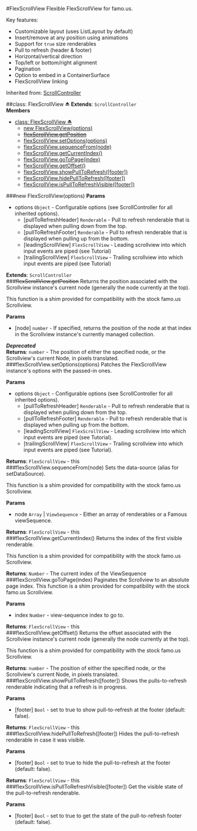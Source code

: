 <a name="module_FlexScrollView"></a>
#FlexScrollView
Flexible FlexScrollView for famo.us.

Key features:
-    Customizable layout (uses ListLayout by default)
-    Insert/remove at any position using animations
-    Support for `true` size renderables
-    Pull to refresh (header & footer)
-    Horizontal/vertical direction
-    Top/left or bottom/right alignment
-    Pagination
-    Option to embed in a ContainerSurface
-    FlexScrollView linking

Inherited from: [ScrollController](./ScrollController.md)

<a name="exp_module_FlexScrollView"></a>
##class: FlexScrollView ⏏
**Extends**: `ScrollController`  
**Members**

* [class: FlexScrollView ⏏](#exp_module_FlexScrollView)
  * [new FlexScrollView(options)](#exp_new_module_FlexScrollView)
  * [~~flexScrollView.getPosition~~](#module_FlexScrollView#getPosition)
  * [flexScrollView.setOptions(options)](#module_FlexScrollView#setOptions)
  * [flexScrollView.sequenceFrom(node)](#module_FlexScrollView#sequenceFrom)
  * [flexScrollView.getCurrentIndex()](#module_FlexScrollView#getCurrentIndex)
  * [flexScrollView.goToPage(index)](#module_FlexScrollView#goToPage)
  * [flexScrollView.getOffset()](#module_FlexScrollView#getOffset)
  * [flexScrollView.showPullToRefresh([footer])](#module_FlexScrollView#showPullToRefresh)
  * [flexScrollView.hidePullToRefresh([footer])](#module_FlexScrollView#hidePullToRefresh)
  * [flexScrollView.isPullToRefreshVisible([footer])](#module_FlexScrollView#isPullToRefreshVisible)

<a name="exp_new_module_FlexScrollView"></a>
###new FlexScrollView(options)
**Params**

- options `Object` - Configurable options (see ScrollController for all inherited options).  
  - \[pullToRefreshHeader\] `Renderable` - Pull to refresh renderable that is displayed when pulling down from the top.  
  - \[pullToRefreshFooter\] `Renderable` - Pull to refresh renderable that is displayed when pulling up from the bottom.  
  - \[leadingScrollView\] `FlexScrollView` - Leading scrollview into which input events are piped (see Tutorial)  
  - \[trailingScrollView\] `FlexScrollView` - Trailing scrollview into which input events are piped (see Tutorial)  

**Extends**: `ScrollController`  
<a name="module_FlexScrollView#getPosition"></a>
###~~flexScrollView.getPosition~~
Returns the position associated with the Scrollview instance's current node
(generally the node currently at the top).

This function is a shim provided for compatibility with the stock famo.us Scrollview.

**Params**

- \[node\] `number` - If specified, returns the position of the node at that index in the
Scrollview instance's currently managed collection.  

***Deprecated***  
**Returns**: `number` - The position of either the specified node, or the Scrollview's current Node,
in pixels translated.  
<a name="module_FlexScrollView#setOptions"></a>
###flexScrollView.setOptions(options)
Patches the FlexScrollView instance's options with the passed-in ones.

**Params**

- options `Object` - Configurable options (see ScrollController for all inherited options).  
  - \[pullToRefreshHeader\] `Renderable` - Pull to refresh renderable that is displayed when pulling down from the top.  
  - \[pullToRefreshFooter\] `Renderable` - Pull to refresh renderable that is displayed when pulling up from the bottom.  
  - \[leadingScrollView\] `FlexScrollView` - Leading scrollview into which input events are piped (see Tutorial).  
  - \[trailingScrollView\] `FlexScrollView` - Trailing scrollview into which input events are piped (see Tutorial).  

**Returns**: `FlexScrollView` - this  
<a name="module_FlexScrollView#sequenceFrom"></a>
###flexScrollView.sequenceFrom(node)
Sets the data-source (alias for setDataSource).

This function is a shim provided for compatibility with the stock famo.us Scrollview.

**Params**

- node `Array` | `ViewSequence` - Either an array of renderables or a Famous viewSequence.  

**Returns**: `FlexScrollView` - this  
<a name="module_FlexScrollView#getCurrentIndex"></a>
###flexScrollView.getCurrentIndex()
Returns the index of the first visible renderable.

This function is a shim provided for compatibility with the stock famo.us Scrollview.

**Returns**: `Number` - The current index of the ViewSequence  
<a name="module_FlexScrollView#goToPage"></a>
###flexScrollView.goToPage(index)
Paginates the Scrollview to an absolute page index. This function is a shim provided
for compatibility with the stock famo.us Scrollview.

**Params**

- index `Number` - view-sequence index to go to.  

**Returns**: `FlexScrollView` - this  
<a name="module_FlexScrollView#getOffset"></a>
###flexScrollView.getOffset()
Returns the offset associated with the Scrollview instance's current node
(generally the node currently at the top).

This function is a shim provided for compatibility with the stock famo.us Scrollview.

**Returns**: `number` - The position of either the specified node, or the Scrollview's current Node,
in pixels translated.  
<a name="module_FlexScrollView#showPullToRefresh"></a>
###flexScrollView.showPullToRefresh([footer])
Shows the pulls-to-refresh renderable indicating that a refresh is in progress.

**Params**

- \[footer\] `Bool` - set to true to show pull-to-refresh at the footer (default: false).  

**Returns**: `FlexScrollView` - this  
<a name="module_FlexScrollView#hidePullToRefresh"></a>
###flexScrollView.hidePullToRefresh([footer])
Hides the pull-to-refresh renderable in case it was visible.

**Params**

- \[footer\] `Bool` - set to true to hide the pull-to-refresh at the footer (default: false).  

**Returns**: `FlexScrollView` - this  
<a name="module_FlexScrollView#isPullToRefreshVisible"></a>
###flexScrollView.isPullToRefreshVisible([footer])
Get the visible state of the pull-to-refresh renderable.

**Params**

- \[footer\] `Bool` - set to true to get the state of the pull-to-refresh footer (default: false).  


